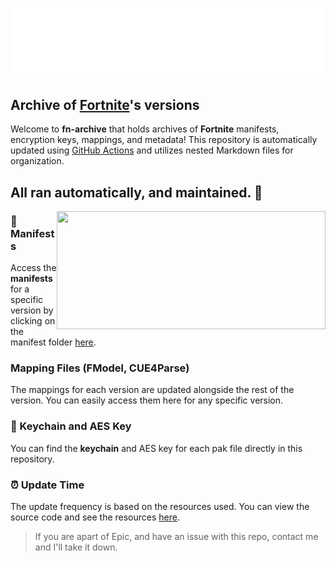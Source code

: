 ![](/.github/source/readme-content/name.svg)

## Archive of [Fortnite](https://www.epicgames.com/fortnite/en-US/home)'s versions

Welcome to **fn-archive** that holds archives of **Fortnite** manifests, encryption keys, mappings, and metadata! This repository is automatically updated using [GitHub Actions](https://docs.github.com/en/actions) and utilizes nested Markdown files for organization.

## All ran automatically, and maintained. 🔧

<a href="https://github.com/Tectors/fn-archive/blob/master/builds/{PARSED_VERSION}.md">
  <img align="right" width="430" height="189" src="https://github.com/Tectors/fn-archive/blob/master/.github/source/dependents/gen.{PARSED_VERSION}.svg">
</a>

### 📜 Manifests
Access the **manifests** for a specific version by clicking on the manifest folder [here](https://github.com/Tectors/fn-archive/builds/master/manifests).

### Mapping Files (FModel, CUE4Parse)
The mappings for each version are updated alongside the rest of the version. You can easily access them here for any specific version.

### 🔑 Keychain and AES Key
You can find the **keychain** and AES key for each pak file directly in this repository.

### ⏰ Update Time
The update frequency is based on the resources used. You can view the source code and see the resources [here](https://github.com/Tectors/fn-archive/builds/master/.github/source/python-application).

> If you are apart of Epic, and have an issue with this repo, contact me and I'll take it down.
